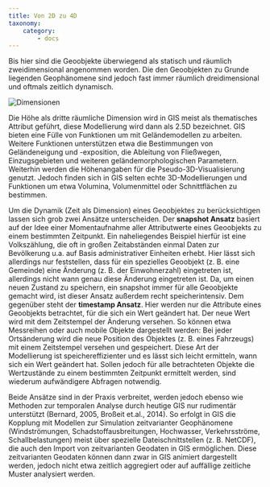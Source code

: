 ```yaml
---
title: Von 2D zu 4D
taxonomy:
    category:
        - docs
---
```

Bis hier sind die Geoobjekte überwiegend als statisch und räumlich zweidimensional angenommen worden. Die den Geoobjekten zu Grunde liegenden Geophänomene sind jedoch fast immer räumlich dreidimensional und oftmals zeitlich dynamisch.

![Dimensionen](GIS12.png)

Die Höhe als dritte räumliche Dimension wird in GIS meist als thematisches Attribut geführt, diese Modellierung wird dann als 2.5D bezeichnet. GIS bieten eine Fülle von Funktionen um mit Geländemodellen zu arbeiten. Weitere Funktionen unterstützen etwa die Bestimmungen von Geländeneigung und -exposition, die Ableitung von Fließwegen, Einzugsgebieten und weiteren geländemorphologischen Parametern. Weiterhin werden die Höhenangaben für die Pseudo-3D-Visualisierung genutzt. Jedoch finden sich in GIS selten echte 3D-Modellierungen und Funktionen um etwa Volumina, Volumenmittel oder Schnittflächen zu bestimmen.

Um die Dynamik (Zeit als Dimension) eines Geoobjektes zu berücksichtigen lassen sich grob zwei Ansätze unterscheiden. Der **snapshot Ansatz** basiert auf der Idee einer Momentaufnahme aller Attributwerte eines Geoobjekts zu einem bestimmten Zeitpunkt. Ein naheliegendes Beispiel hierfür ist eine Volkszählung, die oft in großen Zeitabständen einmal Daten zur Bevölkerung u.a. auf Basis administrativer Einheiten erhebt. Hier lässt sich allerdings nur feststellen, dass für ein spezielles Geoobjekt (z. B. eine Gemeinde) eine Änderung (z. B. der Einwohnerzahl) eingetreten ist, allerdings nicht wann genau diese Änderung eingetreten ist. Da, um einen neuen Zustand zu speichern, ein snapshot immer für alle Geoobjekte gemacht wird, ist dieser Ansatz außerdem recht speicherintensiv. Dem gegenüber steht der **timestamp Ansatz**. Hier werden nur die Attribute eines Geoobjekts betrachtet, für die sich ein Wert geändert hat. Der neue Wert wird mit dem Zeitstempel der Änderung versehen. So können etwa Messreihen oder auch mobile Objekte dargestellt werden: Bei jeder Ortsänderung wird die neue Position des Objektes (z. B. eines Fahrzeugs) mit einem Zeitstempel versehen und gespeichert. Diese Art der Modellierung ist speichereffizienter und es lässt sich leicht ermitteln, wann sich ein Wert geändert hat. Sollen jedoch für alle betrachteten Objekte die Wertzustände zu einem bestimmten Zeitpunkt ermittelt werden, sind wiederum aufwändigere Abfragen notwendig.

Beide Ansätze sind in der Praxis verbreitet, werden jedoch ebenso wie Methoden zur temporalen Analyse durch heutige GIS nur rudimentär unterstützt (Bernard, 2005, Broßeit et.al., 2014). So erfolgt in GIS die Kopplung mit Modellen zur Simulation zeitvarianter Geophänomene (Windströmungen, Schadstoffausbreitungen, Hochwasser, Verkehrsströme, Schallbelastungen) meist über spezielle Dateischnittstellen (z. B. NetCDF), die auch den Import von zeitvarianten Geodaten in GIS ermöglichen. Diese zeitvarianten Geodaten können dann zwar in GIS animiert dargestellt werden, jedoch nicht etwa zeitlich aggregiert oder auf auffällige zeitliche Muster analysiert werden.
